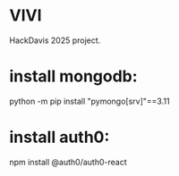 # VIVI
HackDavis 2025 project.

# install mongodb: 
python -m pip install "pymongo[srv]"==3.11

# install auth0: 
npm install @auth0/auth0-react
